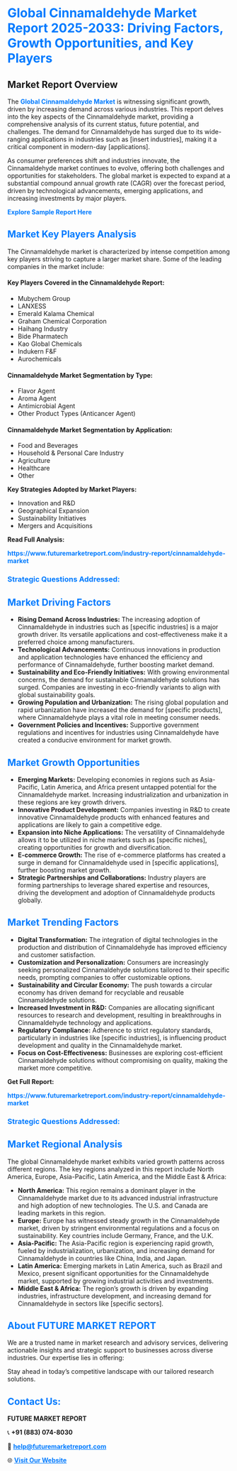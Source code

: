 <h1 style="color: #007BFF;">Global Cinnamaldehyde Market Report 2025-2033: Driving Factors, Growth Opportunities, and Key Players</h1>

<section id="overview">
<h2>Market Report Overview</h2>
<p>The <a href="https://www.futuremarketreport.com/industry-report/cinnamaldehyde-market" style="color: #007BFF; text-decoration: none;"><strong>Global Cinnamaldehyde Market</strong></a> is witnessing significant growth, driven by increasing demand across various industries. This report delves into the key aspects of the Cinnamaldehyde market, providing a comprehensive analysis of its current status, future potential, and challenges. The demand for Cinnamaldehyde has surged due to its wide-ranging applications in industries such as [insert industries], making it a critical component in modern-day [applications].</p>
<p>As consumer preferences shift and industries innovate, the Cinnamaldehyde market continues to evolve, offering both challenges and opportunities for stakeholders. The global market is expected to expand at a substantial compound annual growth rate (CAGR) over the forecast period, driven by technological advancements, emerging applications, and increasing investments by major players.</p>
</section>

<section id="overview">
<p><a href="https://www.futuremarketreport.com/request-sample/reportId=41949" style="color: #007BFF; text-decoration: none;"><strong>Explore Sample Report Here</strong></a></p>
</section>

<section id="key-players">
<h2 style="color: #007BFF;">Market Key Players Analysis</h2>
<p>The Cinnamaldehyde market is characterized by intense competition among key players striving to capture a larger market share. Some of the leading companies in the market include:</p>
<h4>Key Players Covered in the Cinnamaldehyde Report:</h4>
<ul><li>Mubychem Group</li><li>LANXESS</li><li>Emerald Kalama Chemical</li><li>Graham Chemical Corporation</li><li>Haihang Industry</li><li>Bide Pharmatech</li><li>Kao Global Chemicals</li><li>Indukern F&amp;F</li><li>Aurochemicals</li></ul>
<h4>Cinnamaldehyde Market Segmentation by Type:</h4>
<ul><li>Flavor Agent</li><li>Aroma Agent</li><li>Antimicrobial Agent</li><li>Other Product Types (Anticancer Agent)</li></ul>

<h4>Cinnamaldehyde Market Segmentation by Application:</h4>
<ul><li>Food and Beverages</li><li>Household &amp; Personal Care Industry</li><li>Agriculture</li><li>Healthcare</li><li>Other</li></ul>
<p><strong>Key Strategies Adopted by Market Players:</strong></p>
<ul>
<li>Innovation and R&D</li>
<li>Geographical Expansion</li>
<li>Sustainability Initiatives</li>
<li>Mergers and Acquisitions</li>
</ul>
</section>

<section>
<p><strong>Read Full Analysis: </strong></p><a href="https://www.futuremarketreport.com/industry-report/cinnamaldehyde-market" style="color: #007BFF; text-decoration: none;"><strong>https://www.futuremarketreport.com/industry-report/cinnamaldehyde-market</strong></a>
<h3 style="color: #007BFF;">Strategic Questions Addressed:</h3>
</section>

<section id="driving-factors">
<h2 style="color: #007BFF;">Market Driving Factors</h2>
<ul>
<li><strong>Rising Demand Across Industries:</strong> The increasing adoption of Cinnamaldehyde in industries such as [specific industries] is a major growth driver. Its versatile applications and cost-effectiveness make it a preferred choice among manufacturers.</li>
<li><strong>Technological Advancements:</strong> Continuous innovations in production and application technologies have enhanced the efficiency and performance of Cinnamaldehyde, further boosting market demand.</li>
<li><strong>Sustainability and Eco-Friendly Initiatives:</strong> With growing environmental concerns, the demand for sustainable Cinnamaldehyde solutions has surged. Companies are investing in eco-friendly variants to align with global sustainability goals.</li>
<li><strong>Growing Population and Urbanization:</strong> The rising global population and rapid urbanization have increased the demand for [specific products], where Cinnamaldehyde plays a vital role in meeting consumer needs.</li>
<li><strong>Government Policies and Incentives:</strong> Supportive government regulations and incentives for industries using Cinnamaldehyde have created a conducive environment for market growth.</li>
</ul>
</section>

<section id="growth-opportunities">
<h2 style="color: #007BFF;">Market Growth Opportunities</h2>
<ul>
<li><strong>Emerging Markets:</strong> Developing economies in regions such as Asia-Pacific, Latin America, and Africa present untapped potential for the Cinnamaldehyde market. Increasing industrialization and urbanization in these regions are key growth drivers.</li>
<li><strong>Innovative Product Development:</strong> Companies investing in R&D to create innovative Cinnamaldehyde products with enhanced features and applications are likely to gain a competitive edge.</li>
<li><strong>Expansion into Niche Applications:</strong> The versatility of Cinnamaldehyde allows it to be utilized in niche markets such as [specific niches], creating opportunities for growth and diversification.</li>
<li><strong>E-commerce Growth:</strong> The rise of e-commerce platforms has created a surge in demand for Cinnamaldehyde used in [specific applications], further boosting market growth.</li>
<li><strong>Strategic Partnerships and Collaborations:</strong> Industry players are forming partnerships to leverage shared expertise and resources, driving the development and adoption of Cinnamaldehyde products globally.</li>
</ul>
</section>

<section id="trending-factors">
<h2 style="color: #007BFF;">Market Trending Factors</h2>
<ul>
<li><strong>Digital Transformation:</strong> The integration of digital technologies in the production and distribution of Cinnamaldehyde has improved efficiency and customer satisfaction.</li>
<li><strong>Customization and Personalization:</strong> Consumers are increasingly seeking personalized Cinnamaldehyde solutions tailored to their specific needs, prompting companies to offer customizable options.</li>
<li><strong>Sustainability and Circular Economy:</strong> The push towards a circular economy has driven demand for recyclable and reusable Cinnamaldehyde solutions.</li>
<li><strong>Increased Investment in R&D:</strong> Companies are allocating significant resources to research and development, resulting in breakthroughs in Cinnamaldehyde technology and applications.</li>
<li><strong>Regulatory Compliance:</strong> Adherence to strict regulatory standards, particularly in industries like [specific industries], is influencing product development and quality in the Cinnamaldehyde market.</li>
<li><strong>Focus on Cost-Effectiveness:</strong> Businesses are exploring cost-efficient Cinnamaldehyde solutions without compromising on quality, making the market more competitive.</li>
</ul>
</section>

<section>
<p><strong>Get Full Report: </strong></p><a href="https://www.futuremarketreport.com/industry-report/cinnamaldehyde-market" style="color: #007BFF; text-decoration: none;"><strong>https://www.futuremarketreport.com/industry-report/cinnamaldehyde-market</strong></a>
<h3 style="color: #007BFF;">Strategic Questions Addressed:</h3>
</section>


<section id="regional-analysis">
<h2 style="color: #007BFF;">Market Regional Analysis</h2>
<p>The global Cinnamaldehyde market exhibits varied growth patterns across different regions. The key regions analyzed in this report include North America, Europe, Asia-Pacific, Latin America, and the Middle East & Africa:</p>
<ul>
<li><strong>North America:</strong> This region remains a dominant player in the Cinnamaldehyde market due to its advanced industrial infrastructure and high adoption of new technologies. The U.S. and Canada are leading markets in this region.</li>
<li><strong>Europe:</strong> Europe has witnessed steady growth in the Cinnamaldehyde market, driven by stringent environmental regulations and a focus on sustainability. Key countries include Germany, France, and the U.K.</li>
<li><strong>Asia-Pacific:</strong> The Asia-Pacific region is experiencing rapid growth, fueled by industrialization, urbanization, and increasing demand for Cinnamaldehyde in countries like China, India, and Japan.</li>
<li><strong>Latin America:</strong> Emerging markets in Latin America, such as Brazil and Mexico, present significant opportunities for the Cinnamaldehyde market, supported by growing industrial activities and investments.</li>
<li><strong>Middle East & Africa:</strong> The region’s growth is driven by expanding industries, infrastructure development, and increasing demand for Cinnamaldehyde in sectors like [specific sectors].</li>
</ul>
</section>

<footer>
<h2 style="color: #007BFF;">About FUTURE MARKET REPORT</h2>
<p>We are a trusted name in market research and advisory services, delivering actionable insights and strategic support to businesses across diverse industries. Our expertise lies in offering:</p>

<p>Stay ahead in today’s competitive landscape with our tailored research solutions.</p>

<h2 style="color: #007BFF;">Contact Us:</h2>
<p><strong>FUTURE MARKET REPORT</strong></p>
<p>📞 <strong>+91 (883) 074-8030</strong></p>
<p>📧 <strong><a href="mailto:help@futuremarketreport.com" style="color: #007BFF;">help@futuremarketreport.com</a></strong></p>
<p>🌐 <strong><a href="https://www.futuremarketreport.com/" style="color: #007BFF;">Visit Our Website</a></strong></p>
</footer>